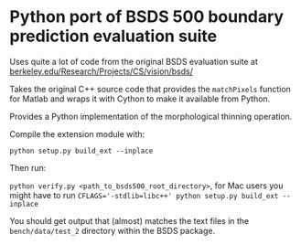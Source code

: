 # Python port of BSDS 500 boundary prediction evaluation suite

Uses quite a lot of code from the original BSDS evaluation suite at
[berkeley.edu/Research/Projects/CS/vision/bsds/](https://www2.eecs.berkeley.edu/Research/Projects/CS/vision/bsds/)


Takes the original C++ source code that provides the `matchPixels` function for Matlab
and wraps it with Cython to make it available from Python.

Provides a Python implementation of the morphological thinning operation.

Compile the extension module with:

`python setup.py build_ext --inplace`

Then run:

`python verify.py <path_to_bsds500_root_directory>`, for Mac users you might have to run `CFLAGS='-stdlib=libc++' python setup.py build_ext --inplace`

You should get output that (almost) matches the text files in the
`bench/data/test_2` directory within the BSDS package.
